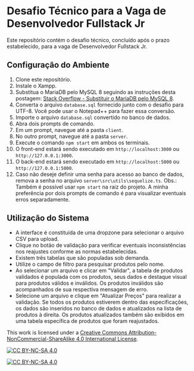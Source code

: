 # Desafio Técnico para a Vaga de Desenvolvedor Fullstack Jr

Este repositório contém o desafio técnico, concluído após o prazo estabelecido, para a vaga de Desenvolvedor Fullstack Jr.

## Configuração do Ambiente

1. Clone este repositório.
2. Instale o Xampp.
3. Substitua o MariaDB pelo MySQL 8 seguindo as instruções desta postagem: [Stack Overflow - Substituir o MariaDB pelo MySQL 8](https://stackoverflow.com/a/58973750).
4. Converta o arquivo `database.sql` fornecido junto com o desafio para UTF-8. Você pode usar o Notepad++ para fazer essa conversão.
5. Importe o arquivo `database.sql` convertido no banco de dados.
6. Abra dois prompts de comando.
7. Em um prompt, navegue até a pasta `client`.
8. No outro prompt, navegue até a pasta `server`.
9. Execute o comando `npm start` em ambos os terminais.
10. O front-end estará sendo executado em `http://localhost:3000` ou `http://127.0.0.1:3000`.
11. O back-end estará sendo executado em `http://localhost:5000` ou `http://127.0.0.1:5000`.
12. Caso não deseje definir uma senha para acesso ao banco de dados, remova a senha no arquivo `server\src\utils\sequelize.ts`.
    Obs.: Também é possível usar `npm start` na raiz do projeto. A minha preferência por dois prompts de comando é para visualizar eventuais erros separadamente.

## Utilização do Sistema

- A interface é constituída de uma dropzone para selecionar o arquivo CSV para upload.
- Clique no botão de validação para verificar eventuais inconsistências nos reajustes conforme as normas estabelecidas.
- Existem três tabelas que são populadas sob demanda.
- Utilize o campo de filtro para pesquisar produtos pelo nome.
- Ao selecionar um arquivo e clicar em "Validar", a tabela de produtos validados é populada com os produtos, seus dados e destaque visual para produtos válidos e inválidos. Os produtos inválidos são acompanhados de sua respectiva mensagem de erro.
- Selecione um arquivo e clique em "Atualizar Preços" para realizar a validação. Se todos os produtos estiverem dentro das especificações, os dados são inseridos no banco de dados e atualizados na lista de produtos à direita. Os produtos atualizados também são exibidos em uma tabela específica de produtos que foram reajustados.

This work is licensed under a
[Creative Commons Attribution-NonCommercial-ShareAlike 4.0 International License][cc-by-nc-sa].

[![CC BY-NC-SA 4.0][cc-by-nc-sa-shield]][cc-by-nc-sa]

[![CC BY-NC-SA 4.0][cc-by-nc-sa-image]][cc-by-nc-sa]

[cc-by-nc-sa]: http://creativecommons.org/licenses/by-nc-sa/4.0/
[cc-by-nc-sa-image]: https://licensebuttons.net/l/by-nc-sa/4.0/88x31.png
[cc-by-nc-sa-shield]: https://img.shields.io/badge/License-CC%20BY--NC--SA%204.0-lightgrey.svg
